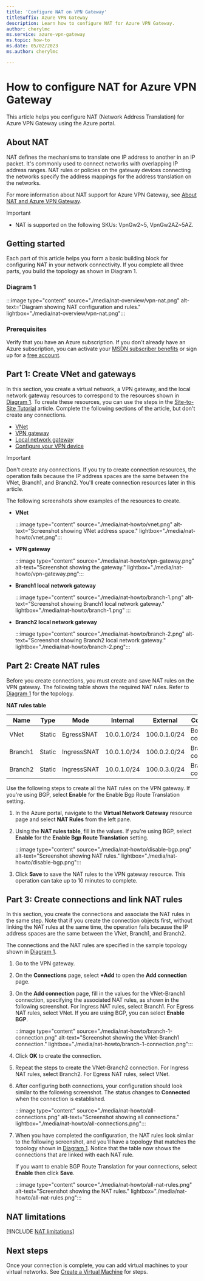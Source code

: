 ```yaml
---
title: 'Configure NAT on VPN Gateway'
titleSuffix: Azure VPN Gateway
description: Learn how to configure NAT for Azure VPN Gateway.
author: cherylmc
ms.service: azure-vpn-gateway
ms.topic: how-to
ms.date: 05/02/2023
ms.author: cherylmc 

---
```

# How to configure NAT for Azure VPN Gateway

This article helps you configure NAT (Network Address Translation) for Azure VPN Gateway using the Azure portal.

## <a name="about"></a>About NAT

NAT defines the mechanisms to translate one IP address to another in an IP packet. It's commonly used to connect networks with overlapping IP address ranges. NAT rules or policies on the gateway devices connecting the networks specify the address mappings for the address translation on the networks.

For more information about NAT support for Azure VPN Gateway, see [About NAT and Azure VPN Gateway](nat-overview.md).

> [!IMPORTANT]
> * NAT is supported on the following SKUs: VpnGw2~5, VpnGw2AZ~5AZ.

## Getting started

Each part of this article helps you form a basic building block for configuring NAT in your network connectivity. If you complete all three parts, you build the topology as shown in Diagram 1.

### <a name="diagram"></a>Diagram 1

:::image type="content" source="./media/nat-overview/vpn-nat.png" alt-text="Diagram showing NAT configuration and rules." lightbox="./media/nat-overview/vpn-nat.png":::

### Prerequisites

Verify that you have an Azure subscription. If you don't already have an Azure subscription, you can activate your [MSDN subscriber benefits](https://azure.microsoft.com/pricing/member-offers/msdn-benefits-details/) or sign up for a [free account](https://azure.microsoft.com/pricing/free-trial/).

## <a name ="vnet"></a>Part 1: Create VNet and gateways

In this section, you create a virtual network, a VPN gateway, and the local network gateway resources to correspond to the resources shown in [Diagram 1](#diagram). To create these resources, you can use the steps in the [Site-to-Site Tutorial](tutorial-site-to-site-portal.md) article. Complete the following sections of the article, but don't create any connections.

* [VNet](tutorial-site-to-site-portal.md#CreatVNet)
* [VPN gateway](tutorial-site-to-site-portal.md#VNetGateway)
* [Local network gateway](tutorial-site-to-site-portal.md#LocalNetworkGateway)
* [Configure your VPN device](tutorial-site-to-site-portal.md#VPNDevice)

> [!IMPORTANT]
> Don't create any connections. If you try to create connection resources, the operation fails because the IP address spaces are the same between the VNet, Branch1, and Branch2. You'll create connection resources later in this article.

The following screenshots show examples of the resources to create.

* **VNet**

   :::image type="content" source="./media/nat-howto/vnet.png" alt-text="Screenshot showing VNet address space." lightbox="./media/nat-howto/vnet.png":::
* **VPN gateway**

   :::image type="content" source="./media/nat-howto/vpn-gateway.png" alt-text="Screenshot showing the gateway." lightbox="./media/nat-howto/vpn-gateway.png":::

* **Branch1 local network gateway**

   :::image type="content" source="./media/nat-howto/branch-1.png" alt-text="Screenshot showing Branch1 local network gateway." lightbox="./media/nat-howto/branch-1.png" :::

* **Branch2 local network gateway**

   :::image type="content" source="./media/nat-howto/branch-2.png" alt-text="Screenshot showing Branch2 local network gateway." lightbox="./media/nat-howto/branch-2.png":::

## <a name ="nat-rules"></a>Part 2: Create NAT rules

Before you create connections, you must create and save NAT rules on the VPN gateway. The following table shows the required NAT rules. Refer to [Diagram 1](#diagram) for the topology.

**NAT rules table**

| Name     | Type   | Mode        | Internal    | External     | Connection          |
| ---      | ---    | ---         | ---         | ---          | ---                 |
| VNet     | Static | EgressSNAT  | 10.0.1.0/24 | 100.0.1.0/24 | Both connections    |
| Branch1 | Static | IngressSNAT | 10.0.1.0/24 | 100.0.2.0/24 | Branch1 connection |
| Branch2 | Static | IngressSNAT | 10.0.1.0/24 | 100.0.3.0/24 | Branch2 connection |

Use the following steps to create all the NAT rules on the VPN gateway. If you're using BGP, select **Enable** for the Enable Bgp Route Translation setting.

1. In the Azure portal, navigate to the **Virtual Network Gateway** resource page and select **NAT Rules** from the left pane.
1. Using the **NAT rules table**, fill in the values. If you're using BGP, select **Enable** for the **Enable Bgp Route Translation** setting.

   :::image type="content" source="./media/nat-howto/disable-bgp.png" alt-text="Screenshot showing NAT rules." lightbox="./media/nat-howto/disable-bgp.png":::
1. Click **Save** to save the NAT rules to the VPN gateway resource. This operation can take up to 10 minutes to complete.

## <a name ="connections"></a>Part 3: Create connections and link NAT rules

In this section, you create the connections and associate the NAT rules in the same step. Note that if you create the connection objects first, without linking the NAT rules at the same time, the operation fails because the IP address spaces are the same between the VNet, Branch1, and Branch2.

The connections and the NAT rules are specified in the sample topology shown in [Diagram 1](#diagram).

1. Go to the VPN gateway.
1. On the **Connections** page, select **+Add** to open the **Add connection** page.
1. On the **Add connection** page, fill in the values for the VNet-Branch1 connection, specifying the associated NAT rules, as shown in the following screenshot. For Ingress NAT rules, select Branch1. For Egress NAT rules, select VNet. If you are using BGP, you can select **Enable BGP**.

   :::image type="content" source="./media/nat-howto/branch-1-connection.png" alt-text="Screenshot showing the VNet-Branch1 connection." lightbox="./media/nat-howto/branch-1-connection.png":::
1. Click **OK** to create the connection.
1. Repeat the steps to create the VNet-Branch2 connection. For Ingress NAT rules, select Branch2. For Egress NAT rules, select VNet.
1. After configuring both connections, your configuration should look similar to the following screenshot. The status changes to **Connected** when the connection is established.

   :::image type="content" source="./media/nat-howto/all-connections.png" alt-text="Screenshot showing all connections." lightbox="./media/nat-howto/all-connections.png":::

1. When you have completed the configuration, the NAT rules look similar to the following screenshot, and you'll have a topology that matches the topology shown in [Diagram 1](#diagram). Notice that the table now shows the connections that are linked with each NAT rule.

   If you want to enable BGP Route Translation for your connections, select **Enable** then click **Save**.

   :::image type="content" source="./media/nat-howto/all-nat-rules.png" alt-text="Screenshot showing the NAT rules." lightbox="./media/nat-howto/all-nat-rules.png":::

## NAT limitations

[!INCLUDE [NAT limitations](../../includes/vpn-gateway-nat-limitations.md)]

## Next steps

Once your connection is complete, you can add virtual machines to your virtual networks. See [Create a Virtual Machine](../virtual-machines/windows/quick-create-portal.md) for steps.

